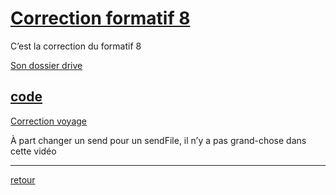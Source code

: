 # [Correction formatif 8](https://crosemont.sharepoint.com/sites/msteams_0202a0/_layouts/15/stream.aspx?id=%2Fsites%2Fmsteams%5F0202a0%2FShared%20Documents%2FGeneral%2FRecordings%2FHYPERM%C3%89DIA%20II%2D20221215%5F082533%2DMeeting%20Recording%2Emp4&referrer=Teams%2ETEAMS%2DELECTRON&referrerScenario=teamsSdk%2DopenFilePreview)
C’est la correction du formatif 8

[Son dossier drive](https://drive.google.com/drive/folders/1QT3yLQu27sew2tVwRPipdI-kv5pYZG19)


## [code](https://github.com/EliOlga/app2)

[Correction voyage](CorrectionVoyage.md)

À part changer un send pour un sendFile, il n’y a pas grand-chose dans cette vidéo

---
[retour](Cours13.md)
